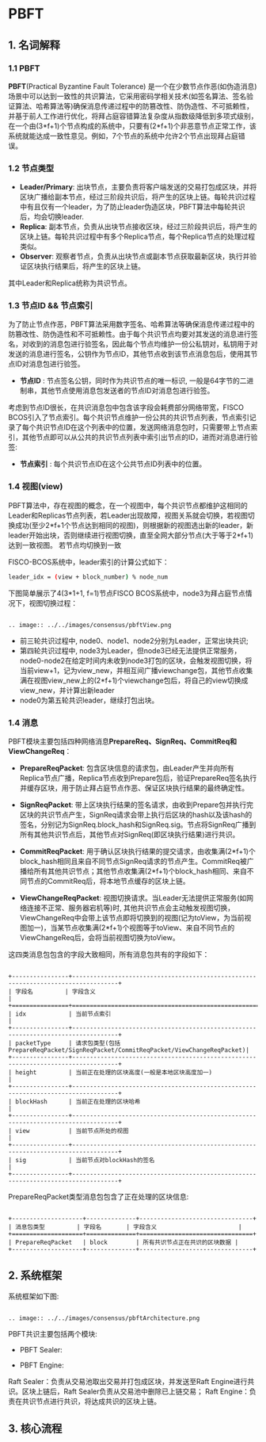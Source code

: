 # PBFT

## 1. 名词解释

### 1.1 PBFT

**PBFT**(Practical Byzantine Fault Tolerance) 是一个在少数节点作恶(如伪造消息)场景中可以达到一致性的共识算法，它采用密码学相关技术(如签名算法、签名验证算法、哈希算法等)确保消息传递过程中的防篡改性、防伪造性、不可抵赖性，并基于前人工作进行优化，将拜占庭容错算法复杂度从指数级降低到多项式级别，在一个由(3\*f+1)个节点构成的系统中，只要有(2\*f+1)个非恶意节点正常工作，该系统就能达成一致性意见。例如，7个节点的系统中允许2个节点出现拜占庭错误。

### 1.2 节点类型

- **Leader/Primary**: 出块节点，主要负责将客户端发送的交易打包成区块，并将区块广播给副本节点，经过三阶段共识后，将产生的区块上链。每轮共识过程中有且仅有一个leader，为了防止leader伪造区块，PBFT算法中每轮共识后，均会切换leader.
- **Replica**: 副本节点，负责从出块节点接收区块，经过三阶段共识后，将产生的区块上链。每轮共识过程中有多个Replica节点，每个Replica节点的处理过程类似。
- **Observer**: 观察者节点，负责从出块节点或副本节点获取最新区块，执行并验证区块执行结果后，将产生的区块上链。

其中Leader和Replica统称为共识节点。


### 1.3 节点ID && 节点索引

为了防止节点作恶，PBFT算法采用数字签名、哈希算法等确保消息传递过程中的防篡改性、防伪造性和不可抵赖性。由于每个共识节点均要对其发送的消息进行签名，对收到的消息包进行验签名，因此每个节点均维护一份公私钥对，私钥用于对发送的消息进行签名，公钥作为节点ID，其他节点收到该节点消息包后，使用其节点ID对消息包进行验签。

- **节点ID** : 节点签名公钥，同时作为共识节点的唯一标识, 一般是64字节的二进制串，其他节点使用消息包发送者的节点ID对消息包进行验签。

考虑到节点ID很长，在共识消息包中包含该字段会耗费部分网络带宽，FISCO BCOS引入了节点索引。每个共识节点维护一份公共的共识节点列表，节点索引记录了每个共识节点ID在这个列表中的位置，发送网络消息包时，只需要带上节点索引，其他节点即可以从公共的共识节点列表中索引出节点的ID，进而对消息进行验签:

- **节点索引** : 每个共识节点ID在这个公共节点ID列表中的位置。 


### 1.4 视图(view)

PBFT算法中，存在视图的概念，在一个视图中，每个共识节点都维护这相同的Leader和Replicas节点列表，若Leader出现故障，视图关系就会切换，若视图切换成功(至少2\*f+1个节点达到相同的视图)，则根据新的视图选出新的leader，新leader开始出块，否则继续进行视图切换，直至全网大部分节点(大于等于2\*f+1)达到一致视图。
若节点均切换到一致

FISCO-BCOS系统中，leader索引的计算公式如下：

```bash
leader_idx = (view + block_number) % node_num
```


下图简单展示了4(3\*1+1, f=1)节点FISCO BCOS系统中，node3为拜占庭节点情况下，视图切换过程：



```eval_rst

.. image:: ../../images/consensus/pbftView.png

```


- 前三轮共识过程中, node0、node1、node2分别为Leader，正常出块共识;
- 第四轮共识过程中, node3为Leader，但node3已经无法提供正常服务，node0-node2在给定时间内未收到node3打包的区块，会触发视图切换，将当前view+1，记为view\_new，并相互间广播viewchange包，其他节点收集满在视图view\_new上的(2\*f+1)个viewchange包后，将自己的view切换成view\_new，并计算出新leader
- node0为第五轮共识leader，继续打包出块。


### 1.4 消息

PBFT模块主要包括四种网络消息**PrepareReq、SignReq、CommitReq和ViewChangeReq**：

- **PrepareReqPacket**: 包含区块信息的请求包，由Leader产生并向所有Replica节点广播，Replica节点收到Prepare包后，验证PrepareReq签名执行并缓存区块，用于防止拜占庭节点作恶、保证区块执行结果的最终确定性。

- **SignReqPacket**: 带上区块执行结果的签名请求，由收到Prepare包并执行完区块的共识节点产生，SignReq请求会带上执行后区块的hash以及该hash的签名，分别记为SignReq.block_hash和SignReq.sig。节点将SignReq广播到所有其他共识节点后，其他节点对SignReq(即区块执行结果)进行共识。

- **CommitReqPacket**: 用于确认区块执行结果的提交请求，由收集满(2\*f+1)个block_hash相同且来自不同节点SignReq请求的节点产生。CommitReq被广播给所有其他共识节点；其他节点收集满(2\*f+1)个block_hash相同、来自不同节点的CommitReq后，将本地节点缓存的区块上链。

- **ViewChangeReqPacket**: 视图切换请求。当Leader无法提供正常服务(如网络连接不正常、服务器宕机等)时, 其他共识节点会主动触发视图切换，ViewChangeReq中会带上该节点即将切换到的视图(记为toView，为当前视图加一)，当某节点收集满(2\*f+1)个视图等于toView、来自不同节点的ViewChangeReq后，会将当前视图切换为toView。

这四类消息包包含的字段大致相同，所有消息包共有的字段如下：

```eval_rst

+----------------+-----------------------------------------------------------------------------------+
| 字段名         | 字段含义                                                                          |
+================+===================================================================================+
| idx            | 当前节点索引                                                                      | 
+----------------+-----------------------------------------------------------------------------------+
| packetType     | 请求包类型(包括PrepareReqPacket/SignReqPacket/CommitReqPacket/ViewChangeReqPacket)| 
+----------------+-----------------------------------------------------------------------------------+
| height         | 当前正在处理的区块高度(一般是本地区块高度加一)                                    |
+----------------+-----------------------------------------------------------------------------------+
| blockHash      | 当前正在处理的区块哈希                                                            |
+----------------+-----------------------------------------------------------------------------------+
| view           | 当前节点所处的视图                                                                |
+----------------+-----------------------------------------------------------------------------------+
| sig            | 当前节点对blockHash的签名                                                         |
+----------------+-----------------------------------------------------------------------------------+
```

PrepareReqPacket类型消息包包含了正在处理的区块信息:


```eval_rst

+--------------------+--------------+--------------------------------+
| 消息包类型         | 字段名       | 字段含义                       |
+====================+==============+================================+
| PrepareReqPacket   | block        | 所有共识节点正在共识的区块数据 |
+--------------------+--------------+--------------------------------+

```

## 2. 系统框架

系统框架如下图:


```eval_rst

.. image:: ../../images/consensus/pbftArchitecture.png

```
PBFT共识主要包括两个模块:

- PBFT Sealer: 

- PBFT Engine:


Raft Sealer：负责从交易池取出交易并打包成区块，并发送至Raft Engine进行共识。区块上链后，Raft Sealer负责从交易池中删除已上链交易；
Raft Engine：负责在共识节点进行共识，将达成共识的区块上链。

## 3. 核心流程
